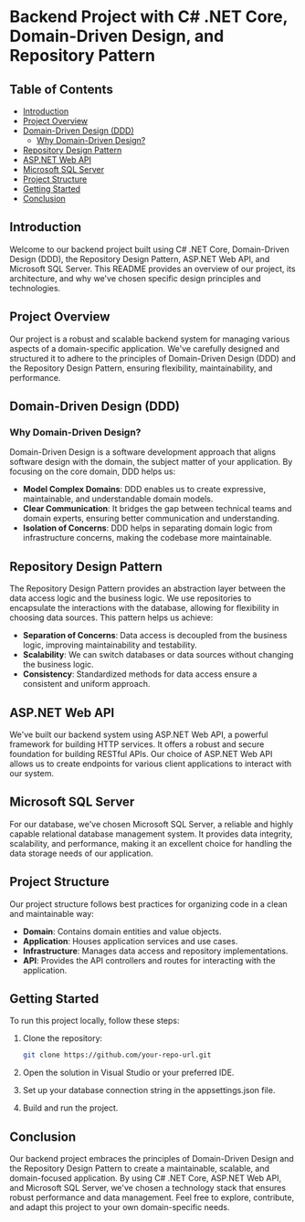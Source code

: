 # Backend Project with C# .NET Core, Domain-Driven Design, and Repository Pattern

## Table of Contents
- [Introduction](#introduction)
- [Project Overview](#project-overview)
- [Domain-Driven Design (DDD)](#domain-driven-design-ddd)
  - [Why Domain-Driven Design?](#why-domain-driven-design)
- [Repository Design Pattern](#repository-design-pattern)
- [ASP.NET Web API](#aspnet-web-api)
- [Microsoft SQL Server](#microsoft-sql-server)
- [Project Structure](#project-structure)
- [Getting Started](#getting-started)
- [Conclusion](#conclusion)

## Introduction

Welcome to our backend project built using C# .NET Core, Domain-Driven Design (DDD), the Repository Design Pattern, ASP.NET Web API, and Microsoft SQL Server. This README provides an overview of our project, its architecture, and why we've chosen specific design principles and technologies.

## Project Overview

Our project is a robust and scalable backend system for managing various aspects of a domain-specific application. We've carefully designed and structured it to adhere to the principles of Domain-Driven Design (DDD) and the Repository Design Pattern, ensuring flexibility, maintainability, and performance.

## Domain-Driven Design (DDD)

### Why Domain-Driven Design?

Domain-Driven Design is a software development approach that aligns software design with the domain, the subject matter of your application. By focusing on the core domain, DDD helps us:

- **Model Complex Domains**: DDD enables us to create expressive, maintainable, and understandable domain models.
- **Clear Communication**: It bridges the gap between technical teams and domain experts, ensuring better communication and understanding.
- **Isolation of Concerns**: DDD helps in separating domain logic from infrastructure concerns, making the codebase more maintainable.

## Repository Design Pattern

The Repository Design Pattern provides an abstraction layer between the data access logic and the business logic. We use repositories to encapsulate the interactions with the database, allowing for flexibility in choosing data sources. This pattern helps us achieve:

- **Separation of Concerns**: Data access is decoupled from the business logic, improving maintainability and testability.
- **Scalability**: We can switch databases or data sources without changing the business logic.
- **Consistency**: Standardized methods for data access ensure a consistent and uniform approach.

## ASP.NET Web API

We've built our backend system using ASP.NET Web API, a powerful framework for building HTTP services. It offers a robust and secure foundation for building RESTful APIs. Our choice of ASP.NET Web API allows us to create endpoints for various client applications to interact with our system.

## Microsoft SQL Server

For our database, we've chosen Microsoft SQL Server, a reliable and highly capable relational database management system. It provides data integrity, scalability, and performance, making it an excellent choice for handling the data storage needs of our application.

## Project Structure

Our project structure follows best practices for organizing code in a clean and maintainable way:

- **Domain**: Contains domain entities and value objects.
- **Application**: Houses application services and use cases.
- **Infrastructure**: Manages data access and repository implementations.
- **API**: Provides the API controllers and routes for interacting with the application.

## Getting Started

To run this project locally, follow these steps:

1. Clone the repository:
   ```bash
   git clone https://github.com/your-repo-url.git
   ```

2. Open the solution in Visual Studio or your preferred IDE.

3. Set up your database connection string in the appsettings.json file.

4. Build and run the project.

## Conclusion

Our backend project embraces the principles of Domain-Driven Design and the Repository Design Pattern to create a maintainable, scalable, and domain-focused application. By using C# .NET Core, ASP.NET Web API, and Microsoft SQL Server, we've chosen a technology stack that ensures robust performance and data management. Feel free to explore, contribute, and adapt this project to your own domain-specific needs.
